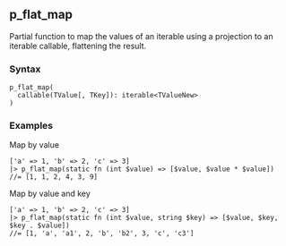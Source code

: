 [//]: # (This file is autogenerated)

## p_flat_map

Partial function to map the values of an iterable using a projection to an iterable callable, flattening the result.

### Syntax

```
p_flat_map(
  callable(TValue[, TKey]): iterable<TValueNew>
)
```

### Examples

Map by value
```
['a' => 1, 'b' => 2, 'c' => 3]
|> p_flat_map(static fn (int $value) => [$value, $value * $value])
//= [1, 1, 2, 4, 3, 9]
```

Map by value and key
```
['a' => 1, 'b' => 2, 'c' => 3]
|> p_flat_map(static fn (int $value, string $key) => [$value, $key, $key . $value])
//= [1, 'a', 'a1', 2, 'b', 'b2', 3, 'c', 'c3']
```

